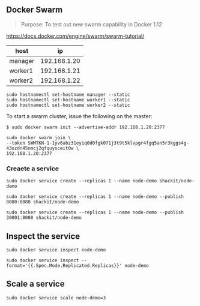 ## Docker Swarm

> Purpose: To test out new swarm capability in Docker 1.12

https://docs.docker.com/engine/swarm/swarm-tutorial/

| host| ip  |
| --- | --- |
| manager |	192.168.1.20 |
| worker1	|	192.168.1.21 |
| worker2	|	192.168.1.22 |

    sudo hostnamectl set-hostname manager --static
    sudo hostnamectl set-hostname worker1 --static
    sudo hostnamectl set-hostname worker2 --static

To start a swarm cluster, issue the following on the master:

	$ sudo docker swarm init --advertise-addr 192.168.1.20:2377

	sudo docker swarm join \
    --token SWMTKN-1-1yv6abz31eyiq0d0fgk071j3t9t5klvpgr4fgq5an5r3kggs4g-43ozdn45nmcj2qfquysceit0w \
    192.168.1.20:2377

### Creaete a service

	sudo docker service create --replicas 1 --name node-demo shackit/node-demo

	sudo docker service create --replicas 1 --name node-demo --publish 8080:8080 shackit/node-demo

	sudo docker service create --replicas 1 --name node-demo --publish 30001:8080 shackit/node-demo

## Inspect the service

	sudo docker service inspect node-demo

	sudo docker service inspect --format='{{.Spec.Mode.Replicated.Replicas}}' node-demo

## Scale a service

	sudo docker service scale node-demo=3
